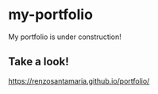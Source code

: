 # my-portfolio
My portfolio is under construction!

## Take a look!
https://renzosantamaria.github.io/portfolio/
